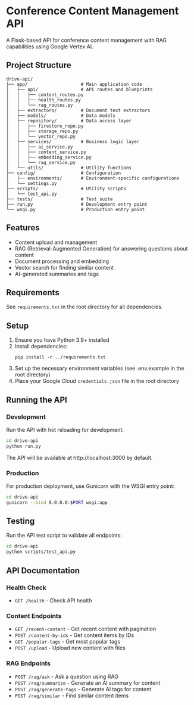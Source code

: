 # Conference Content Management API

A Flask-based API for conference content management with RAG capabilities using Google Vertex AI.

## Project Structure

```
drive-api/
├── app/                    # Main application code
│   ├── api/                # API routes and blueprints
│   │   ├── content_routes.py
│   │   ├── health_routes.py
│   │   └── rag_routes.py
│   ├── extractors/         # Document text extractors
│   ├── models/             # Data models
│   ├── repository/         # Data access layer
│   │   ├── firestore_repo.py
│   │   ├── storage_repo.py
│   │   └── vector_repo.py
│   ├── services/           # Business logic layer
│   │   ├── ai_service.py
│   │   ├── content_service.py
│   │   ├── embedding_service.py
│   │   └── rag_service.py
│   └── utils/              # Utility functions
├── config/                 # Configuration
│   ├── environments/       # Environment-specific configurations
│   └── settings.py
├── scripts/                # Utility scripts
│   └── test_api.py
├── tests/                  # Test suite
├── run.py                  # Development entry point
└── wsgi.py                 # Production entry point
```

## Features

- Content upload and management
- RAG (Retrieval-Augmented Generation) for answering questions about content
- Document processing and embedding
- Vector search for finding similar content
- AI-generated summaries and tags

## Requirements

See `requirements.txt` in the root directory for all dependencies.

## Setup

1. Ensure you have Python 3.9+ installed
2. Install dependencies:
   ```
   pip install -r ../requirements.txt
   ```
3. Set up the necessary environment variables (see .env.example in the root directory)
4. Place your Google Cloud `credentials.json` file in the root directory

## Running the API

### Development

Run the API with hot reloading for development:

```bash
cd drive-api
python run.py
```

The API will be available at http://localhost:3000 by default.

### Production

For production deployment, use Gunicorn with the WSGI entry point:

```bash
cd drive-api
gunicorn --bind 0.0.0.0:$PORT wsgi:app
```

## Testing

Run the API test script to validate all endpoints:

```bash
cd drive-api
python scripts/test_api.py
```

## API Documentation

### Health Check

- `GET /health` - Check API health

### Content Endpoints

- `GET /recent-content` - Get recent content with pagination
- `POST /content-by-ids` - Get content items by IDs
- `GET /popular-tags` - Get most popular tags
- `POST /upload` - Upload new content with files

### RAG Endpoints

- `POST /rag/ask` - Ask a question using RAG
- `POST /rag/summarize` - Generate an AI summary for content
- `POST /rag/generate-tags` - Generate AI tags for content
- `POST /rag/similar` - Find similar content items 